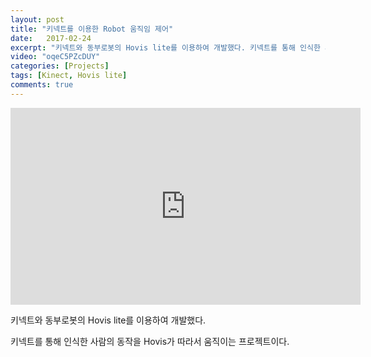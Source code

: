 ```yaml
---
layout: post
title: "키넥트를 이용한 Robot 움직임 제어"
date:   2017-02-24
excerpt: "키넥트와 동부로봇의 Hovis lite를 이용하여 개발했다. 키넥트를 통해 인식한 사람의 동작을 Hovis가 따라서 움직이는 프로젝트이다."
video: "oqeC5PZcDUY"
categories: [Projects]
tags: [Kinect, Hovis lite]
comments: true
---
```

<div class="youtubeWrap">
<iframe width="560" height="315" src="https://www.youtube.com/embed/oqeC5PZcDUY" frameborder="0" allowfullscreen></iframe>
</div>

키넥트와 동부로봇의 Hovis lite를 이용하여 개발했다.

키넥트를 통해 인식한 사람의 동작을 Hovis가 따라서 움직이는 프로젝트이다.